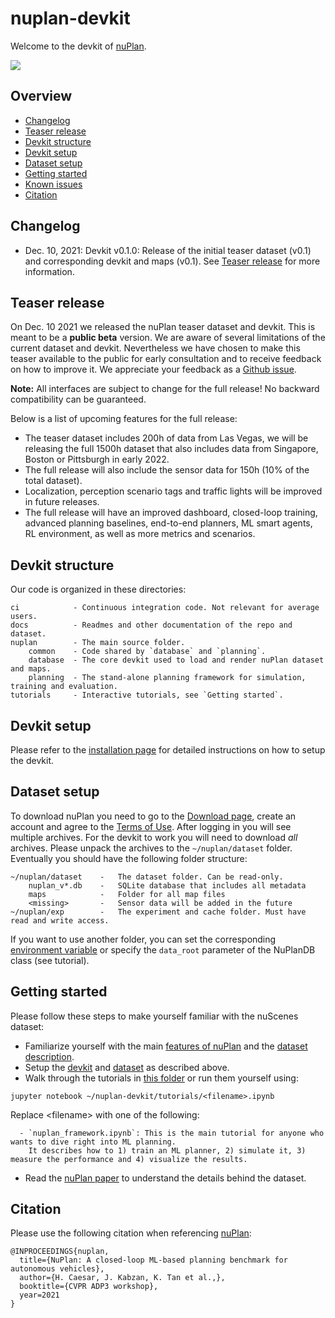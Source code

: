 # nuplan-devkit

Welcome to the devkit of [nuPlan](https://www.nuplan.org).

![](https://www.nuplan.org/static/media/nuPlan_final.3fde7586.png)

## Overview
- [Changelog](#changelog)
- [Teaser release](#teaser-release)
- [Devkit structure](#devkit-structure)
- [Devkit setup](#devkit-setup)
- [Dataset setup](#dataset-setup)
- [Getting started](#getting-started)
- [Known issues](#known-issues)
- [Citation](#citation)

## Changelog
- Dec. 10, 2021: Devkit v0.1.0: Release of the initial teaser dataset (v0.1) and corresponding devkit and maps (v0.1). See [Teaser release](#teaser-release) for more information.

## Teaser release
On Dec. 10 2021 we released the nuPlan teaser dataset and devkit. This is meant to be a **public beta** version. 
We are aware of several limitations of the current dataset and devkit. 
Nevertheless we have chosen to make this teaser available to the public for early consultation and to receive feedback on how to improve it.
We appreciate your feedback as a [Github issue](https://github.com/motional/nuplan-devkit/issues).

**Note:** All interfaces are subject to change for the full release! No backward compatibility can be guaranteed.

Below is a list of upcoming features for the full release:
- The teaser dataset includes 200h of data from Las Vegas, we will be releasing the full 1500h dataset that also includes data from Singapore, Boston or Pittsburgh in early 2022.
- The full release will also include the sensor data for 150h (10% of the total dataset).
- Localization, perception scenario tags and traffic lights will be improved in future releases.
- The full release will have an improved dashboard, closed-loop training, advanced planning baselines, end-to-end planners, ML smart agents, RL environment, as well as more metrics and scenarios.

## Devkit structure
Our code is organized in these directories:
```
ci            - Continuous integration code. Not relevant for average users.
docs          - Readmes and other documentation of the repo and dataset.
nuplan        - The main source folder.
    common    - Code shared by `database` and `planning`.
    database  - The core devkit used to load and render nuPlan dataset and maps.
    planning  - The stand-alone planning framework for simulation, training and evaluation.
tutorials     - Interactive tutorials, see `Getting started`.
```

## Devkit setup
Please refer to the [installation page](https://github.com/motional/nuplan-devkit/blob/master/docs/installation.md) for detailed instructions on how to setup the devkit.

## Dataset setup
To download nuPlan you need to go to the [Download page](https://nuplan.org/nuplan#download), 
create an account and agree to the [Terms of Use](https://www.nuplan.org/terms-of-use).
After logging in you will see multiple archives. 
For the devkit to work you will need to download *all* archives.
Please unpack the archives to the `~/nuplan/dataset` folder.
Eventually you should have the following folder structure:
```
~/nuplan/dataset    -   The dataset folder. Can be read-only.
    nuplan_v*.db	-	SQLite database that includes all metadata
    maps	        -	Folder for all map files
    <missing>       -   Sensor data will be added in the future
~/nuplan/exp        -   The experiment and cache folder. Must have read and write access.
```
If you want to use another folder, you can set the corresponding [environment variable](https://github.com/motional/nuplan-devkit/blob/master/docs/installation.md) or specify the `data_root` parameter of the NuPlanDB class (see tutorial).

## Getting started
Please follow these steps to make yourself familiar with the nuScenes dataset:
- Familiarize yourself with the main [features of nuPlan](https://www.nuplan.org) and the [dataset description](https://www.nuplan.org/nuplan).
- Setup the [devkit](#dataset-setup) and [dataset](#dataset-setup) as described above.
- Walk through the tutorials in [this folder](https://github.com/motional/nuplan-devkit/blob/master/tutorials/) or run them yourself using:
```
jupyter notebook ~/nuplan-devkit/tutorials/<filename>.ipynb
```
Replace &lt;filename&gt; with one of the following:
```
  - `nuplan_framework.ipynb`: This is the main tutorial for anyone who wants to dive right into ML planning.
    It describes how to 1) train an ML planner, 2) simulate it, 3) measure the performance and 4) visualize the results.
```
- Read the [nuPlan paper](https://www.nuplan.org/publications) to understand the details behind the dataset.

## Citation
Please use the following citation when referencing [nuPlan](https://arxiv.org/abs/2106.11810):
```
@INPROCEEDINGS{nuplan, 
  title={NuPlan: A closed-loop ML-based planning benchmark for autonomous vehicles},
  author={H. Caesar, J. Kabzan, K. Tan et al.,},
  booktitle={CVPR ADP3 workshop},
  year=2021
}
```
